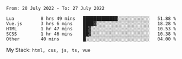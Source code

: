 <!--START_SECTION:waka-->

```text
From: 20 July 2022 - To: 27 July 2022

Lua          8 hrs 49 mins   █████████████░░░░░░░░░░░░   51.88 %
Vue.js       3 hrs 6 mins    ████▓░░░░░░░░░░░░░░░░░░░░   18.28 %
HTML         1 hr 47 mins    ██▓░░░░░░░░░░░░░░░░░░░░░░   10.53 %
SCSS         1 hr 46 mins    ██▓░░░░░░░░░░░░░░░░░░░░░░   10.38 %
Other        40 mins         █░░░░░░░░░░░░░░░░░░░░░░░░   04.00 %
```

<!--END_SECTION:waka-->
My Stack: `html, css, js, ts, vue`
